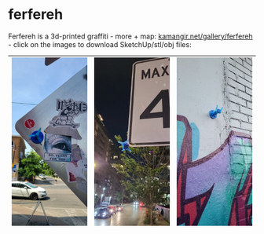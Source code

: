 # ferfereh

Ferfereh is a 3d-printed graffiti - more + map: [kamangir.net/gallery/ferfereh](http://kamangir.net/gallery/ferfereh/) - click on the images to download SketchUp/stl/obj files:

| [![image](images/gen5.jpg)](https://github.com/kamangir/ferfereh/blob/main/3d/gen5.stl) | [![image](images/gen6-c2.jpg)](https://github.com/kamangir/ferfereh/blob/main/3d/gen6-c4.stl) | [![image](images/gen6-s.jpg)](https://github.com/kamangir/ferfereh/blob/main/3d/gen6-s4.stl) |
|---|---|---| 